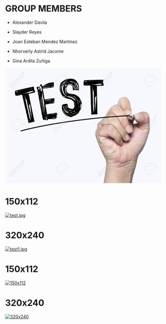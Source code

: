 # **GROUP MEMBERS**

- Alexander Davila

- Slayder Reyes

- Joan Esteban Mendez Martinez

- Nhorverly Astrid Jacome

- Gina Ardila Zuñiga

![](test.jpg)

# 150x112
[![test.jpg](https://i.postimg.cc/rz2djGJK/test.jpg)](https://postimg.cc/2LT88ZgD) 

# 320x240
[![test1.jpg](https://i.postimg.cc/XNRsGp5P/test1.jpg)](https://postimg.cc/qgGsWBjc)

# 150x112
[![150x112](https://i.postimg.cc/rz2djGJK/test.jpg)](https://postimg.cc/2LT88ZgD) 

# 320x240
[![320x240](https://i.postimg.cc/XNRsGp5P/test1.jpg)](https://postimg.cc/qgGsWBjc)

